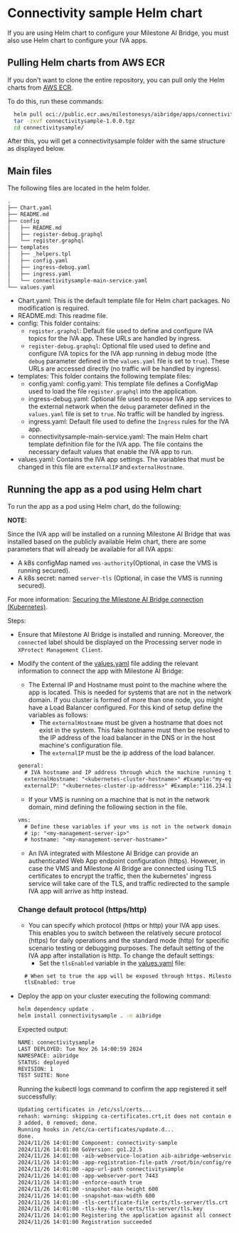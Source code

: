 # Connectivity sample Helm chart

If you are using Helm chart to configure your Milestone AI Bridge, you must also use Helm chart to configure your IVA apps.

## Pulling Helm charts from AWS ECR

If you don't want to clone the entire repository, you can pull only the Helm charts from [AWS ECR](https://gallery.ecr.aws/milestonesys/aibridge/apps/connectivitysample). 

To do this, run these commands:

  ```bash
    helm pull oci://public.ecr.aws/milestonesys/aibridge/apps/connectivitysample --version 1.0.0
    tar -zxvf connectivitysample-1.0.0.tgz
    cd connectivitysample/
  ```
After this, you will get a connectivitysample folder with the same structure as displayed below.

## Main files

The following files are located in the helm folder.

```txt
.
├── Chart.yaml
├── README.md
├── config
│   ├── README.md
│   ├── register-debug.graphql
│   └── register.graphql
├── templates
│   ├── _helpers.tpl
│   ├── config.yaml
│   ├── ingress-debug.yaml
│   ├── ingress.yaml
│   └── connectivitysample-main-service.yaml
└── values.yaml
```

- Chart.yaml: This is the default template file for Helm chart packages. No modification is required.
- README.md: This readme file.
- config: This folder contains:
  - `register.graphql`: Default file used to define and configure IVA topics for the IVA app. These URLs are handled by ingress.
  - `register-debug.graphql`: Optional file used used to define and configure IVA topics for the IVA app running in debug mode (the `debug` parameter defined in the `values.yaml` file is set to `true`). These URLs are accessed directly (no traffic will be handled by ingress).
- templates: This folder contains the following template files:
  - config.yaml: config.yaml: This template file defines a ConfigMap used to load the file `register.graphql` into the application.
  - ingress-debug.yaml: Optional file used to expose IVA app services to the external network when the `debug` parameter defined in the `values.yaml` file is set to `true`. No traffic will be handled by ingress.
  - ingress.yaml: Default file used to define the `Ingress` rules for the IVA app.
  - connectivitysample-main-service.yaml: The main Helm chart template definition file for the IVA app. The file contains the necessary default values that enable the IVA app to run.
- values.yaml: Contains the IVA app settings. The variables that must be changed in this file are `externalIP` and `externalHostname`.

## Running the app as a pod using Helm chart

To run the app as a pod using Helm chart, do the following:

**NOTE:**

Since the IVA app will be installed on a running Milestone AI Bridge that was installed based on the publicly available Helm chart, there are some parameters that will already be available for all IVA apps:

- A k8s configMap named `vms-authority`(Optional, in case the VMS is running secured).
- A k8s secret: named `server-tls` (Optional, in case the VMS is running secured).

For more information: [Securing the Milestone AI Bridge connection (Kubernetes)](https://doc.milestonesys.com/AIB/Help/latest/en-us/feature_flags/ff_aibridge/aibi_k8_securing_aib_connection.htm).

Steps:

- Ensure that Milestone AI Bridge is installed and running. Moreover, the `connected` label should be displayed on the Processing server node in `XProtect Management Client`.
- Modify the content of the [values.yaml](values.yaml) file adding the relevant information to connect the app with Milestone AI Bridge:
  - The External IP and Hostname must point to the machine where the app is located. This is needed for systems that are not in the network domain. If you cluster is formed of more than one node, you might have a Load Balancer configured. For this kind of setup define the variables as follows:
    - The `externalHostname` must be given a hostname that does not exist in the system. This fake hostname must then be resolved to the IP address of the load balancer in the DNS or in the host machine's configuration file.
    - The `externalIP` must be the ip address of the load balancer.

  ```txt
  general:
    # IVA hostname and IP address through which the machine running the IVA can be reached
    externalHostname: "<kubernetes-cluster-hostname>" #Example:"my-egx-cluster"
    externalIP: "<kubernetes-cluster-ip-address>" #Example:"116.234.169.95"
  ```

  - If your VMS is running on a machine that is not in the network domain, mind defining the following section in the file.

  ```txt
  vms:
    # Define these variables if your vms is not in the network domain
    # ip: "<my-management-server-ip>"
    # hostname: "<my-management-server-hostname>"
  ```

  - An IVA integrated with Milestone AI Bridge can provide an authenticated Web App endpoint configuration (https). However, in case the VMS and Milestone AI Bridge are connected using TLS certificates to encrypt the traffic, then the kubernetes' ingress service will take care of the TLS, and traffic redirected to the sample IVA app will arrive as http instead.
  
   ### Change default protocol (https/http)
  - You can specify which protocol (https or http) your IVA app uses. This enables you to switch between the relatively secure protocol (https) for daily operations and the standard mode (http) for specific scenario testing or debugging purposes. The default setting of the IVA app after installation is http. To change the default settings:
    - Set the `tlsEnabled` variable  in the [values.yaml](values.yaml) file:

  ```txt
    # When set to true the app will be exposed through https. Milestone AI Bridge should also be configured to use https. Otherwise, set to false.
    tlsEnabled: true
  ```

- Deploy the app on your cluster executing the following command:

  ```bash
  helm dependency update .
  helm install connectivitysample . -n aibridge
  ```

  Expected output:

  ```txt
  NAME: connectivitysample
  LAST DEPLOYED: Tue Nov 26 14:00:59 2024
  NAMESPACE: aibridge
  STATUS: deployed
  REVISION: 1
  TEST SUITE: None
  ```

  Running the kubectl logs command to confirm the app registered it self successfully:

  ```txt
  Updating certificates in /etc/ssl/certs...
  rehash: warning: skipping ca-certificates.crt,it does not contain exactly one certificate or CRL
  3 added, 0 removed; done.
  Running hooks in /etc/ca-certificates/update.d...
  done.
  2024/11/26 14:01:00 Component: connectivity-sample
  2024/11/26 14:01:00 GoVersion: go1.22.5
  2024/11/26 14:01:00 -aib-webservice-location aib-aibridge-webservice:4000
  2024/11/26 14:01:00 -app-registration-file-path /root/bin/config/register.graphql
  2024/11/26 14:01:00 -app-url-path connectivitysample
  2024/11/26 14:01:00 -app-webserver-port 7443
  2024/11/26 14:01:00 -enforce-oauth true
  2024/11/26 14:01:00 -snapshot-max-height 600
  2024/11/26 14:01:00 -snapshot-max-width 600
  2024/11/26 14:01:00 -tls-certificate-file certs/tls-server/tls.crt
  2024/11/26 14:01:00 -tls-key-file certs/tls-server/tls.key
  2024/11/26 14:01:00 Registering the application against all connected VMSs
  2024/11/26 14:01:00 Registration succeeded
  ```
